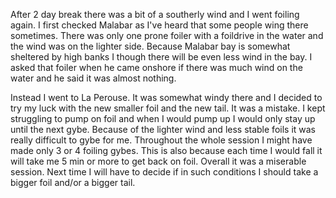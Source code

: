 After 2 day break there was a bit of a southerly wind and I went foiling again. I first checked Malabar as I've heard that some people wing there sometimes. There was only one prone foiler with a foildrive in the water and the wind was on the lighter side. Because Malabar bay is somewhat sheltered by high banks I though there will be even less wind in the bay. I asked that foiler when he came onshore if there was much wind on the water and he said it was almost nothing. 

Instead I went to La Perouse. It was somewhat windy there and I decided to try my luck with the new smaller foil and the new tail. It was a mistake. I kept struggling to pump on foil and when I would pump up I would only stay up until the next gybe. Because of the lighter wind and less stable foils it was really difficult to gybe for me. Throughout the whole session I might have made only 3 or 4 foiling gybes. This is also because each time I would fall it will take me 5 min or more to get back on foil. Overall it was a miserable session. Next time I will have to decide if in such conditions I should take a bigger foil and/or a bigger tail.